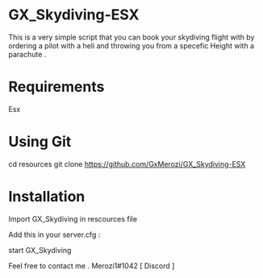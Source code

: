 # GX_Skydiving-ESX


This is a very simple script that you can book your skydiving flight with by ordering a pilot with a heli and throwing you from a specefic Height with a parachute . 

# Requirements
 Esx 

# Using Git
cd resources
git clone https://github.com/GxMerozi/GX_Skydiving-ESX


# Installation
Import GX_Skydiving in rescources file 

Add this in your server.cfg :

start GX_Skydiving


Feel free to contact me .
Merozi1#1042 [ Discord ]
